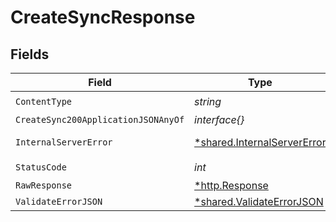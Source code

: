 # CreateSyncResponse


## Fields

| Field                                                                     | Type                                                                      | Required                                                                  | Description                                                               |
| ------------------------------------------------------------------------- | ------------------------------------------------------------------------- | ------------------------------------------------------------------------- | ------------------------------------------------------------------------- |
| `ContentType`                                                             | *string*                                                                  | :heavy_check_mark:                                                        | N/A                                                                       |
| `CreateSync200ApplicationJSONAnyOf`                                       | *interface{}*                                                             | :heavy_minus_sign:                                                        | Ok                                                                        |
| `InternalServerError`                                                     | [*shared.InternalServerError](../../models/shared/internalservererror.md) | :heavy_minus_sign:                                                        | Something went wrong                                                      |
| `StatusCode`                                                              | *int*                                                                     | :heavy_check_mark:                                                        | N/A                                                                       |
| `RawResponse`                                                             | [*http.Response](https://pkg.go.dev/net/http#Response)                    | :heavy_minus_sign:                                                        | N/A                                                                       |
| `ValidateErrorJSON`                                                       | [*shared.ValidateErrorJSON](../../models/shared/validateerrorjson.md)     | :heavy_minus_sign:                                                        | Conflict                                                                  |